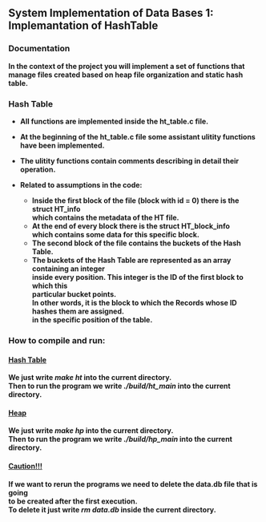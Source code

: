 ## <b>System Implementation of Data Bases 1: Implemantation of HashTable  

### <b>Documentation
In the context of the project you will implement a set of functions that  
manage files created based on **heap file** organization and **static hash table**.


### <b>Hash Table
- All functions are implemented inside the ht_table.c file.   
- At the beginning of the ht_table.c file some assistant ulitity functions have been implemented.  
- The ulitity functions contain comments describing in detail their operation.  
- Related to assumptions in the code:  

    - Inside the first block of the file (block with id = 0) there is the struct HT_info  
    which contains the metadata of the HT file. 
    - At the end of every block there is the struct HT_block_info    
    which contains some data for this specific block. 
    - The second block of the file contains the buckets of the Hash Table.  
    - The buckets of the Hash Table are represented as an array containing an integer  
    inside every position. This integer is the ID of the first block to which this  
    particular bucket points.    
    In other words, it is the block to which the Records whose ID hashes them are assigned.  
    in the specific position of the table.  

### **How to compile and run:** 
#### <b><u>Hash Table</u>  
We just write *make ht* into the current directory.  
Then to run the program we write *./build/ht_main* into the current directory.
#### <b><u>Heap</u>
We just write *make hp* into the current directory.  
Then to run the program we write *./build/hp_main* into the current directory.

#### <b><u>Caution!!!</u>
If we want to rerun the programs we need to delete the data.db file that is going  
to be created after the first execution.  
To delete it just write *rm data.db* inside the current directory.  

